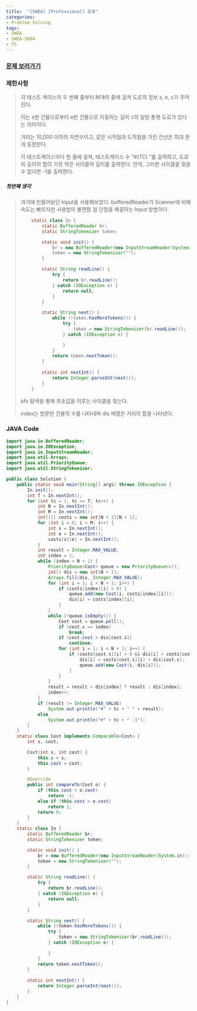 ```yaml
---
title:  "[SWEA] [Professional] 운동"
categories:
- Problem_Solving
tags:
- SWEA
- SWEA-5684
- PS
---
```



### [문제 보러가기](https://swexpertacademy.com/main/code/problem/problemDetail.do?contestProbId=AWXRxnnah2sDFAUo&categoryId=AWXRxnnah2sDFAUo&categoryType=CODE/)



### 제한사항

> 각 테스트 케이스의 두 번째 줄부터 M개의 줄에 걸쳐 도로의 정보 s, e, c가 주어진다.
>
> 이는 s번 건물으로부터 e번 건물으로 이동하는 길이 c의 일방 통행 도로가 있다는 의미이다.
>
> 거리는 10,000 이하의 자연수이고, 같은 시작점과 도착점을 가진 간선은 최대 한 개 등장한다. 
>
> 
>
> 각 테스트케이스마다 한 줄에 걸쳐, 테스트케이스 수 “#(TC) “를 출력하고, 도로의 길이의 합이 가장 작은 사이클의 길이를 출력한다. 만약, 그러한 사이클을 찾을 수 없다면 -1을 출력한다.

##### 첫번째 생각

> 과거에 만들어놨던 Input을 사용해보았다. bufferedReader가 Scanner에 비해 속도는 빠르지만 사용법이 불편함 점 단점을 해결하는 Input 방법이다.
>
> ```java
>     static class In {
>         static BufferedReader br;
>         static StringTokenizer token;
> 
>         static void init() {
>             br = new BufferedReader(new InputStreamReader(System.in));
>             token = new StringTokenizer("");
>         }
> 
>         static String readLine() {
>             try {
>                 return br.readLine();
>             } catch (IOException e) {
>                 return null;
>             }
>         }
> 
>         static String next() {
>             while (!token.hasMoreTokens()) {
>                 try {
>                     token = new StringTokenizer(br.readLine());
>                 } catch (IOException e) {
> 
>                 }
>             }
>             return token.nextToken();
>         }
>         
>         static int nextInt() {
>             return Integer.parseInt(next());
>         }
>     }
> ```
>
> 
>
> bfs 탐색을 통해 최솟값을 이루는 사이클을 찾는다.
>
> index는 방문한 건물의 수를 나타내며 dis 배열은 거리의 합을 나타낸다.



### JAVA Code

```java
import java.io.BufferedReader;
import java.io.IOException;
import java.io.InputStreamReader;
import java.util.Arrays;
import java.util.PriorityQueue;
import java.util.StringTokenizer;

public class Solution {
    public static void main(String[] args) throws IOException {
        In.init();
        int T = In.nextInt();
        for (int tc = 1; tc <= T; tc++) {
            int N = In.nextInt();
            int M = In.nextInt();
            int[][] costs = new int[N + 1][N + 1];
            for (int i = 0; i < M; i++) {
                int s = In.nextInt();
                int e = In.nextInt();
                costs[s][e] = In.nextInt();
            }
            int result = Integer.MAX_VALUE;
            int index = 1;
            while (index < N + 1) {
                PriorityQueue<Cost> queue = new PriorityQueue<>();
                int[] dis = new int[N + 1];
                Arrays.fill(dis, Integer.MAX_VALUE);
                for (int i = 1; i < N + 1; i++) {
                    if (costs[index][i] > 0) {
                        queue.add(new Cost(i, costs[index][i]));
                        dis[i] = costs[index][i];
                    }
                }
                while (!queue.isEmpty()) {
                    Cost cost = queue.poll();
                    if (cost.s == index)
                        break;
                    if (cost.cost > dis[cost.s])
                        continue;
                    for (int i = 1; i < N + 1; i++) {
                        if (costs[cost.s][i] > 0 && dis[i] > costs[cost.s][i] + dis[cost.s]) {
                            dis[i] = costs[cost.s][i] + dis[cost.s];
                            queue.add(new Cost(i, dis[i]));
                        }
                    }
                }
                result = result < dis[index] ? result : dis[index];
                index++;
            }
            if (result != Integer.MAX_VALUE)
                System.out.println("#" + tc + " " + result);
            else
                System.out.println("#" + tc + " -1");
        }
    }
    static class Cost implements Comparable<Cost> {
        int s, cost;

        Cost(int s, int cost) {
            this.s = s;
            this.cost = cost;
        }

        @Override
        public int compareTo(Cost o) {
            if (this.cost < o.cost)
                return -1;
            else if (this.cost > o.cost)
                return 1;
            return 0;
        }
    }
    static class In {
        static BufferedReader br;
        static StringTokenizer token;

        static void init() {
            br = new BufferedReader(new InputStreamReader(System.in));
            token = new StringTokenizer("");
        }

        static String readLine() {
            try {
                return br.readLine();
            } catch (IOException e) {
                return null;
            }
        }

        static String next() {
            while (!token.hasMoreTokens()) {
                try {
                    token = new StringTokenizer(br.readLine());
                } catch (IOException e) {

                }
            }
            return token.nextToken();
        }
        
        static int nextInt() {
            return Integer.parseInt(next());
        }
    }
}
```

